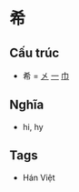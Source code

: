 # 希

## Cấu trúc
* 希 = [㐅](㐅.md) [一](一.md) [巾](巾.md)

## Nghĩa

* hi, hy

## Tags
* Hán Việt

<script>window.HANZI_FIELD='希';</script>
